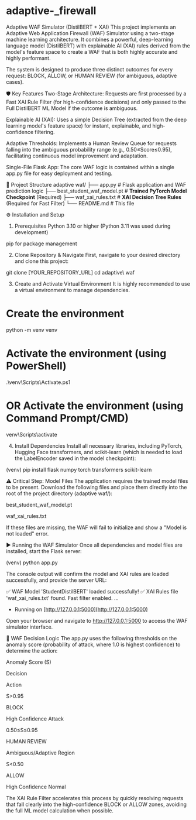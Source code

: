 # adaptive-_firewall
Adaptive WAF Simulator (DistilBERT + XAI)
This project implements an Adaptive Web Application Firewall (WAF) Simulator using a two-stage machine learning architecture. It combines a powerful, deep-learning language model (DistilBERT) with explainable AI (XAI) rules derived from the model's feature space to create a WAF that is both highly accurate and highly performant.

The system is designed to produce three distinct outcomes for every request: BLOCK, ALLOW, or HUMAN REVIEW (for ambiguous, adaptive cases).

🛡️ Key Features
Two-Stage Architecture: Requests are first processed by a Fast XAI Rule Filter (for high-confidence decisions) and only passed to the Full DistilBERT ML Model if the outcome is ambiguous.

Explainable AI (XAI): Uses a simple Decision Tree (extracted from the deep learning model's feature space) for instant, explainable, and high-confidence filtering.

Adaptive Thresholds: Implements a Human Review Queue for requests falling into the ambiguous probability range (e.g., 0.50≤Score≤0.95), facilitating continuous model improvement and adaptation.

Single-File Flask App: The core WAF logic is contained within a single app.py file for easy deployment and testing.

🚀 Project Structure
adaptive waf/
├── app.py                      # Flask application and WAF prediction logic
├── best_student_waf_model.pt   # **Trained PyTorch Model Checkpoint** (Required)
├── waf_xai_rules.txt           # **XAI Decision Tree Rules** (Required for Fast Filter)
└── README.md                   # This file

⚙️ Installation and Setup
1. Prerequisites
Python 3.10 or higher (Python 3.11 was used during development)

pip for package management

2. Clone Repository & Navigate
First, navigate to your desired directory and clone this project:

git clone [YOUR_REPOSITORY_URL]
cd adaptive\ waf

3. Create and Activate Virtual Environment
It is highly recommended to use a virtual environment to manage dependencies.

# Create the environment
python -m venv venv

# Activate the environment (using PowerShell)
.\venv\Scripts\Activate.ps1

# OR Activate the environment (using Command Prompt/CMD)
venv\Scripts\activate

4. Install Dependencies
Install all necessary libraries, including PyTorch, Hugging Face transformers, and scikit-learn (which is needed to load the LabelEncoder saved in the model checkpoint):

(venv) pip install flask numpy torch transformers scikit-learn

⚠️ Critical Step: Model Files
The application requires the trained model files to be present. Download the following files and place them directly into the root of the project directory (adaptive waf/):

best_student_waf_model.pt

waf_xai_rules.txt

If these files are missing, the WAF will fail to initialize and show a "Model is not loaded" error.

▶️ Running the WAF Simulator
Once all dependencies and model files are installed, start the Flask server:

(venv) python app.py

The console output will confirm the model and XAI rules are loaded successfully, and provide the server URL:

✅ WAF Model 'StudentDistilBERT' loaded successfully!
✅ XAI Rules file 'waf_xai_rules.txt' found. Fast filter enabled.
...
* Running on [http://127.0.0.1:5000](http://127.0.0.1:5000)

Open your browser and navigate to http://127.0.0.1:5000 to access the WAF simulator interface.

🧠 WAF Decision Logic
The app.py uses the following thresholds on the anomaly score (probability of attack, where 1.0 is highest confidence) to determine the action:

Anomaly Score (S)

Decision

Action

S>0.95

BLOCK

High Confidence Attack

0.50≤S≤0.95

HUMAN REVIEW

Ambiguous/Adaptive Region

S<0.50

ALLOW

High Confidence Normal

The XAI Rule Filter accelerates this process by quickly resolving requests that fall clearly into the high-confidence BLOCK or ALLOW zones, avoiding the full ML model calculation when possible.
